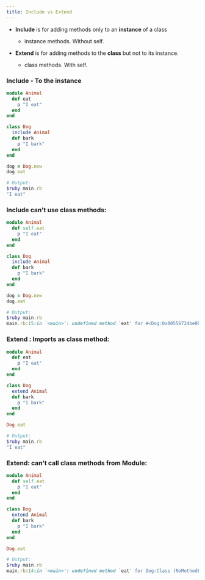 ```yaml
---
title: Include vs Extend
---
```


- **Include** is for adding methods only to an **instance** of a class
  - instance methods. Without self.

- **Extend** is for adding methods to the **class** but not to its instance.
  - class methods. With self.

### Include - To the instance

```rb
module Animal
  def eat
    p "I eat"
  end
end

class Dog
  include Animal
  def bark
    p "I bark"
  end
end

dog = Dog.new
dog.eat

# Output:
$ruby main.rb
"I eat"
```

### Include can't use class methods:

```rb
module Animal
  def self.eat
    p "I eat"
  end
end

class Dog
  include Animal
  def bark
    p "I bark"
  end
end

dog = Dog.new
dog.eat

# Output:
$ruby main.rb
main.rb:15:in `<main>': undefined method `eat' for #<Dog:0x00556724be0bf0> (NoMethodError)
```

### Extend : Imports as class method:

```rb
module Animal
  def eat
    p "I eat"
  end
end

class Dog
  extend Animal
  def bark
    p "I bark"
  end
end

Dog.eat

# Output:
$ruby main.rb
"I eat"
```

### Extend: can't call class methods from Module:

```rb
module Animal
  def self.eat
    p "I eat"
  end
end

class Dog
  extend Animal
  def bark
    p "I bark"
  end
end

Dog.eat

# Output:
$ruby main.rb
main.rb:14:in `<main>': undefined method `eat' for Dog:Class (NoMethodError)

```